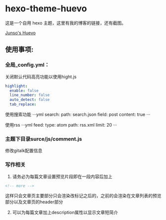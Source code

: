 # hexo-theme-huevo
这是一个自用 hexo 主题，这里有我的博客的链接，还有截图。

[Junso's Huevo](http://www.baidu.com)

## 使用事项:
### 全局_config.yml：
关闭默认代码高亮功能以使用hight.js
```yml
highlight:
  enable: false
  line_number: false
  auto_detect: false
  tab_replace:
```

使用搜索功能
···yml
search:
  path: search.json
  field: post
  content: true
···

使用rss
···yml
feed:
    type: atom
    path: rss.xml
    limit: 20
···

### 主题下目录surce/js/comment.js
修改gitalk配置信息

### 写作相关
1. 请务必为每篇文章设置预览片段即在一段内容后加上
```html
<!-- more -->
```
这样只会文章页主要部分只会渲染改标记之后的，之前的会渲染在文章列表的预览部分以及文章页的header部分


2. 可以为每篇文章加上description属性以显示文章短简介
